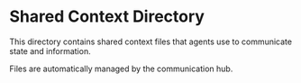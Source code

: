 # Shared Context Directory

This directory contains shared context files that agents use to communicate state and information.

Files are automatically managed by the communication hub.
